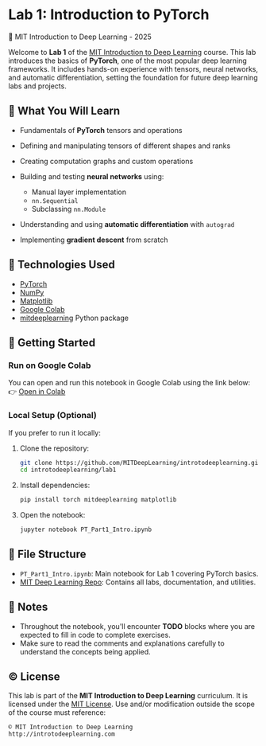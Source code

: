 

# Lab 1: Introduction to PyTorch

📘 MIT Introduction to Deep Learning - 2025

Welcome to **Lab 1** of the [MIT Introduction to Deep Learning](https://introtodeeplearning.com/) course. This lab introduces the basics of **PyTorch**, one of the most popular deep learning frameworks. It includes hands-on experience with tensors, neural networks, and automatic differentiation, setting the foundation for future deep learning labs and projects.

## 🧠 What You Will Learn

* Fundamentals of **PyTorch** tensors and operations
* Defining and manipulating tensors of different shapes and ranks
* Creating computation graphs and custom operations
* Building and testing **neural networks** using:

  * Manual layer implementation
  * `nn.Sequential`
  * Subclassing `nn.Module`
* Understanding and using **automatic differentiation** with `autograd`
* Implementing **gradient descent** from scratch

## 🔧 Technologies Used

* [PyTorch](https://pytorch.org/)
* [NumPy](https://numpy.org/)
* [Matplotlib](https://matplotlib.org/)
* [Google Colab](https://colab.research.google.com/)
* [mitdeeplearning](https://pypi.org/project/mitdeeplearning/) Python package

## 🚀 Getting Started

### Run on Google Colab

You can open and run this notebook in Google Colab using the link below:
👉 [Open in Colab](https://colab.research.google.com/github/MITDeepLearning/introtodeeplearning/blob/master/lab1/PT_Part1_Intro.ipynb)

### Local Setup (Optional)

If you prefer to run it locally:

1. Clone the repository:

   ```bash
   git clone https://github.com/MITDeepLearning/introtodeeplearning.git
   cd introtodeeplearning/lab1
   ```

2. Install dependencies:

   ```bash
   pip install torch mitdeeplearning matplotlib
   ```

3. Open the notebook:

   ```bash
   jupyter notebook PT_Part1_Intro.ipynb
   ```

## 📂 File Structure

* `PT_Part1_Intro.ipynb`: Main notebook for Lab 1 covering PyTorch basics.
* [MIT Deep Learning Repo](https://github.com/MITDeepLearning/introtodeeplearning): Contains all labs, documentation, and utilities.

## 📌 Notes

* Throughout the notebook, you'll encounter **TODO** blocks where you are expected to fill in code to complete exercises.
* Make sure to read the comments and explanations carefully to understand the concepts being applied.

## © License

This lab is part of the **MIT Introduction to Deep Learning** curriculum. It is licensed under the [MIT License](https://opensource.org/licenses/MIT). Use and/or modification outside the scope of the course must reference:

```
© MIT Introduction to Deep Learning  
http://introtodeeplearning.com

